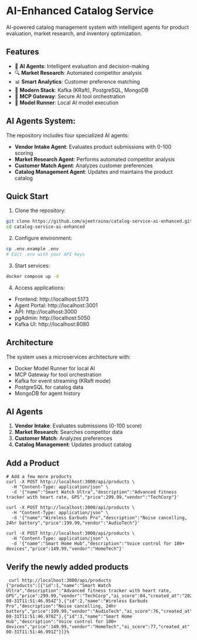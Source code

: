 # AI-Enhanced Catalog Service

AI-powered catalog management system with intelligent agents for product evaluation, market research, and inventory optimization.

## Features

- 🤖 **AI Agents**: Intelligent evaluation and decision-making
- 🔍 **Market Research**: Automated competitor analysis
- 📊 **Smart Analytics**: Customer preference matching
- 🚀 **Modern Stack**: Kafka (KRaft), PostgreSQL, MongoDB
- 🎯 **MCP Gateway**: Secure AI tool orchestration
- 🧠 **Model Runner**: Local AI model execution


## AI Agents System:

The repository includes four specialized AI agents:

- **Vendor Intake Agent**: Evaluates product submissions with 0-100 scoring
- **Market Research Agent**: Performs automated competitor analysis
- **Customer Match Agent**: Analyzes customer preferences
- **Catalog Management Agent**: Updates and maintains the product catalog

## Quick Start

1. Clone the repository:
```bash
git clone https://github.com/ajeetraina/catalog-service-ai-enhanced.git
cd catalog-service-ai-enhanced
```

2. Configure environment:
```bash
cp .env.example .env
# Edit .env with your API keys
```

3. Start services:
```bash
docker compose up -d
```

4. Access applications:
- Frontend: http://localhost:5173
- Agent Portal: http://localhost:3001
- API: http://localhost:3000
- pgAdmin: http://localhost:5050
- Kafka UI: http://localhost:8080

## Architecture

The system uses a microservices architecture with:
- Docker Model Runner for local AI
- MCP Gateway for tool orchestration
- Kafka for event streaming (KRaft mode)
- PostgreSQL for catalog data
- MongoDB for agent history

## AI Agents

1. **Vendor Intake**: Evaluates submissions (0-100 score)
2. **Market Research**: Searches competitor data
3. **Customer Match**: Analyzes preferences
4. **Catalog Management**: Updates product catalog

## Add a Product

```
# Add a few more products
curl -X POST http://localhost:3000/api/products \
  -H "Content-Type: application/json" \
  -d '{"name":"Smart Watch Ultra","description":"Advanced fitness tracker with heart rate, GPS","price":299.99,"vendor":"TechCorp"}'

curl -X POST http://localhost:3000/api/products \
  -H "Content-Type: application/json" \
  -d '{"name":"Wireless Earbuds Pro","description":"Noise cancelling, 24hr battery","price":199.99,"vendor":"AudioTech"}'

curl -X POST http://localhost:3000/api/products \
  -H "Content-Type: application/json" \
  -d '{"name":"Smart Home Hub","description":"Voice control for 100+ devices","price":149.99,"vendor":"HomeTech"}'
```

## Verify the newly added products

```
 curl http://localhost:3000/api/products
{"products":[{"id":1,"name":"Smart Watch Ultra","description":"Advanced fitness tracker with heart rate, GPS","price":299.99,"vendor":"TechCorp","ai_score":84,"created_at":"2025-08-31T11:51:46.954Z"},{"id":2,"name":"Wireless Earbuds Pro","description":"Noise cancelling, 24hr battery","price":199.99,"vendor":"AudioTech","ai_score":76,"created_at":"2025-08-31T11:51:46.978Z"},{"id":3,"name":"Smart Home Hub","description":"Voice control for 100+ devices","price":149.99,"vendor":"HomeTech","ai_score":77,"created_at":"2025-08-31T11:51:46.991Z"}]}%
```
